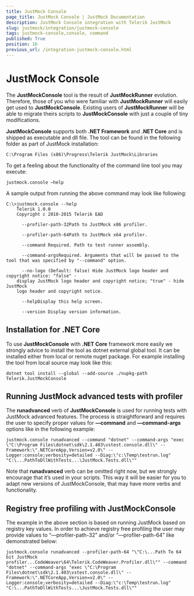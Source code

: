 ```yaml
---
title: JustMock Console
page_title: JustMock Console | JustMock Documentation
description: JustMock Console integration with Telerik JustMock
slug: justmock/integration/justmock-console
tags: justmock-console,console, command
published: True
position: 16
previous_url: /integration-justmock-console.html
---
```


# JustMock Console

The **JustMockConsole** tool is the result of **JustMockRunner** evolution. Therefore, those of you who were familiar with **JustMockRunner** will easily get used to **JustMockConsole**. Existing users of **JustMockRunner** will be able to migrate theirs scripts to **JustMockConsole** with just a couple of tiny modifications.

**JustMockConsole** supports both **.NET Framework** and **.NET Core** and is shipped as executable and dll file.  The tool can be found in the following folder as part of JustMock installation:
<pre><code class="nohighlight">C:\Program Files (x86)\Progress\Telerik JustMock\Libraries</code></pre>
    

To get a feeling about the functionality of the command line tool you may execute:

<pre><code class="nohighlight">justmock.console –help</code></pre>

A sample output from running the above command may look like following:

<pre><code class="nohighlight">C:\>justmock.console --help
    Telerik 1.0.0
    Copyright c 2010-2015 Telerik EAD
    
      --profiler-path-32Path to JustMock x86 profiler.
    
      --profiler-path-64Path to JustMock x64 profiler.
    
      --command Required. Path to test runner assembly.
    
      --command-argsRequired. Arguments that will be passed to the tool that was specified by "--command" option.
    
      --no-logo (Default: false) Hide JustMock logo header and copyright notice: "false" -
    display JustMock logo header and copyright notice; "true" - hide JustMock
    logo header and copyright notice.
    
      --helpDisplay this help screen.
    
      --version Display version information.</code></pre>


##  Installation for .NET Core

To use **JustMockConsole** with **.NET Core** framework more easily we strongly advice to install the tool as dotnet external global tool. It can be installed either from local or remote nuget package. For example installing the tool from local source may look like this:

<pre><code class="nohighlight">dotnet tool install --global --add-source ./nupkg-path Telerik.JustMockConsole</code></pre>

##  Running JustMock advanced tests with profiler

The **runadvanced** verb of **JustMockConsole** is used for running tests with JustMock advanced features. The process is straightforward and requires the user to specify proper values for **—command** and **—command-args** options like in the following example:

<pre><code class="nohighlight">justmock.console runadvanced --command "dotnet" --command-args "exec \"C:\Program Files\dotnet\sdk\2.1.403\vstest.console.dll\" --Framework:\".NETCoreApp,Version=v2.0\" --Logger:console;verbosity=detailed --Diag:\"c:\Temp\testrun.log" "C:\...PathToDllWithTests...\JustMock.Tests.dll\""</code></pre>

Note that **runadvanced** verb can be omitted right now, but we strongly encourage that it’s used in your scripts. This way it will be easier for you to adapt new versions of JustMockConsole, that may have more verbs and functionality.

##  Registry free profiling with JustMockConsole

The example in the above section is based on running JustMock based on registry key values. In order to achieve registry free profiling the user may provide values to “—profiler-path-32” and/or “—profiler-path-64” like demonstrated below:

<pre><code class="nohighlight">justmock.console runadvanced --profiler-path-64 "\"C:\...Path To 64 bit JustMock profiler...CodeWeaver\64\Telerik.CodeWeaver.Profiler.dll\"" --command "dotnet" --command-args "exec \"C:\Program Files\dotnet\sdk\2.1.403\vstest.console.dll\" --Framework:\".NETCoreApp,Version=v2.0\" --Logger:console;verbosity=detailed --Diag:\"c:\Temp\testrun.log" "C:\...PathToDllWithTests...\JustMock.Tests.dll\""</code></pre>
